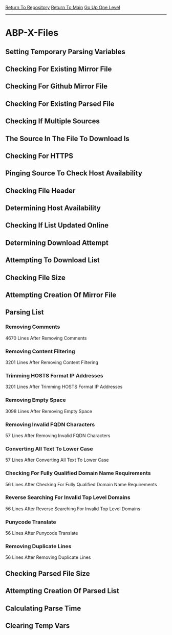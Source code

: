 [Return To Repository](https://github.com/deathbybandaid/piholeparser/)
[Return To Main](https://github.com/deathbybandaid/piholeparser/blob/master/RecentRunLogs/Mainlog.md)
[Go Up One Level](https://github.com/deathbybandaid/piholeparser/blob/master/RecentRunLogs/TopLevelScripts/30-Processing-External-Blacklists.md)
____________________________________
# ABP-X-Files
## Setting Temporary Parsing Variables
## Checking For Existing Mirror File
## Checking For Github Mirror File
## Checking For Existing Parsed File
## Checking If Multiple Sources
## The Source In The File To Download Is
## Checking For HTTPS
## Pinging Source To Check Host Availability
## Checking File Header
## Determining Host Availability
## Checking If List Updated Online
## Determining Download Attempt
## Attempting To Download List
## Checking File Size
## Attempting Creation Of Mirror File
## Parsing List
### Removing Comments
4670 Lines After Removing Comments
### Removing Content Filtering
3201 Lines After Removing Content Filtering
### Trimming HOSTS Format IP Addresses
3201 Lines After Trimming HOSTS Format IP Addresses
### Removing Empty Space
3098 Lines After Removing Empty Space
### Removing Invalid FQDN Characters
57 Lines After Removing Invalid FQDN Characters
### Converting All Text To Lower Case
57 Lines After Converting All Text To Lower Case
### Checking For Fully Qualified Domain Name Requirements
56 Lines After Checking For Fully Qualified Domain Name Requirements
### Reverse Searching For Invalid Top Level Domains
56 Lines After Reverse Searching For Invalid Top Level Domains
### Punycode Translate
56 Lines After Punycode Translate
### Removing Duplicate Lines
56 Lines After Removing Duplicate Lines
## Checking Parsed File Size
## Attempting Creation Of Parsed List
## Calculating Parse Time
## Clearing Temp Vars
